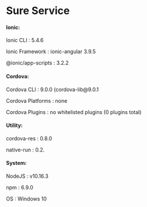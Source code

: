 # Sure Service

<h4>Ionic:</h4>

   <p>Ionic CLI          : 5.4.6</p>
   <p>Ionic Framework    : ionic-angular 3.9.5</p>
   <p>@ionic/app-scripts : 3.2.2</p>

<h4>Cordova:</h4>

   <p>Cordova CLI       : 9.0.0 (cordova-lib@9.0.1</p>
   <p>Cordova Platforms : none</p>
   <p>Cordova Plugins   : no whitelisted plugins (0 plugins total)</p>

<h4>Utility:</h4>

   <p>cordova-res : 0.8.0</p>
   <p>native-run  : 0.2.</p>

<h4>System:</h4>

   <p>NodeJS : v10.16.3</p>
   <p>npm    : 6.9.0</p>
   <p>OS     : Windows 10</p>
